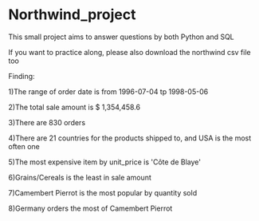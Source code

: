 # Northwind_project

This small project aims to answer questions by both Python and SQL

If you want to practice along, please also download the northwind csv file too

Finding:

1)The range of order date is from 1996-07-04 tp 1998-05-06

2)The total sale amount is $ 1,354,458.6 

3)There are 830 orders

4)There are 21 countries for the products shipped to, and USA is the most often one

5)The most expensive item by unit_price is 'Côte de Blaye'

6)Grains/Cereals is the least in sale amount

7)Camembert Pierrot is the most popular by quantity sold

8)Germany orders the most of Camembert Pierrot
